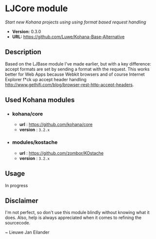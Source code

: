 # LJCore module

*Start new Kohana projects using using format based request handling*

- **Version:** 0.3.0
- **URL:** <https://github.com/Luwe/Kohana-Base-Alternative>

## Description

Based on the LJBase module I've made earlier, but with a key difference: accept formats are set by sending a format with the request. This works better for Web Apps because Webkit browsers and of course Internet Explorer f*ck up accept header handling <http://www.gethifi.com/blog/browser-rest-http-accept-headers>.

## Used Kohana modules

- ### kohana/core
  - **url** : <https://github.com/kohana/core>
  - **version** : `3.2.x`
  
- ### modules/kostache
	- **url** : <https://github.com/zombor/KOstache>
  - **version** : `3.2.x`

## Usage

In progress
  
## Disclaimer

I'm not perfect, so don't use this module blindly without knowing what it does. Also, help is always appreciated when it comes to refining the sourcecode.

~ Lieuwe Jan Eilander
